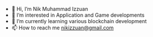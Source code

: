 - 👋 Hi, I’m Nik Muhammad Izzuan
- 👀 I’m interested in Application and Game developments
- 🌱 I’m currently learning various blockchain development
- 📫 How to reach me nikizzuan@gmail.com

<!---
Nikizzuan/Nikizzuan is a ✨ special ✨ repository because its `README.md` (this file) appears on your GitHub profile.
You can click the Preview link to take a look at your changes.
--->
